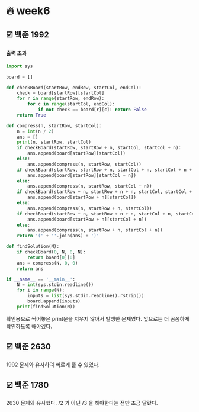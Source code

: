 # :fire: week6

## :ballot_box_with_check: 백준 1992

#### 출력 초과

```python
import sys

board = []

def checkBoard(startRow, endRow, startCol, endCol):
    check = board[startRow][startCol]
    for r in range(startRow, endRow):
        for c in range(startCol, endCol):
            if not check == board[r][c]: return False
    return True

def compress(n, startRow, startCol):
    n = int(n / 2)
    ans = []
    print(n, startRow, startCol)
    if checkBoard(startRow, startRow + n, startCol, startCol + n):
        ans.append(board[startRow][startCol])
    else:
        ans.append(compress(n, startRow, startCol))
    if checkBoard(startRow, startRow + n, startCol + n, startCol + n + n):
        ans.append(board[startRow][startCol + n])
    else:
        ans.append(compress(n, startRow, startCol + n))
    if checkBoard(startRow + n, startRow + n + n, startCol, startCol + n):
        ans.append(board[startRow + n][startCol])
    else:
        ans.append(compress(n, startRow + n, startCol))
    if checkBoard(startRow + n, startRow + n + n, startCol + n, startCol + n + n):
        ans.append(board[startRow + n][startCol + n])
    else:
        ans.append(compress(n, startRow + n, startCol + n))
    return '(' + ''.join(ans) + ')'

def findSolution(N):
    if checkBoard(0, N, 0, N):
        return board[0][0]
    ans = compress(N, 0, 0)
    return ans

if __name__ == '__main__':
    N = int(sys.stdin.readline())
    for i in range(N):
        inputs = list(sys.stdin.readline().rstrip())
        board.append(inputs)
    print(findSolution(N))
```

확인용으로 찍어놓은 print문을 지우지 않아서 발생한 문제였다. 앞으로는 더 꼼꼼하게 확인하도록 해야겠다.

## :ballot_box_with_check: 백준 2630

1992 문제와 유사하여 빠르게 풀 수 있었다.

## :ballot_box_with_check: 백준 1780

2630 문제와 유사했다. /2 가 아닌 /3 을 해야한다는 점만 조금 달랐다.